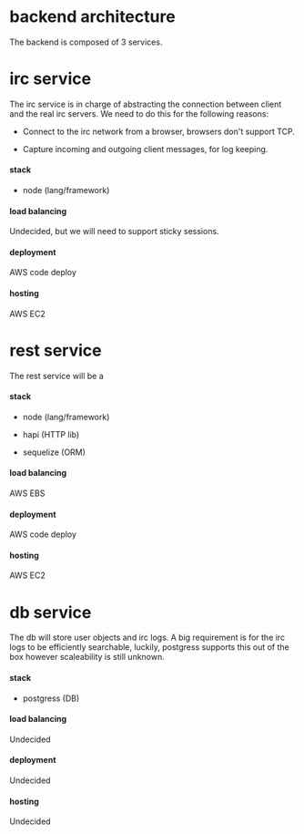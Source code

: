 # backend architecture
The backend is composed of 3 services.

# irc service
The irc service is in charge of abstracting the connection between client and the real irc servers. We need to do this for the following reasons:

* Connect to the irc network from a browser, browsers don't support TCP.

* Capture incoming and outgoing client messages, for log keeping.

#### stack
* node (lang/framework)

#### load balancing
Undecided, but we will need to support sticky sessions.

#### deployment
AWS code deploy

#### hosting
AWS EC2

# rest service

The rest service will be a

#### stack
* node (lang/framework)

* hapi (HTTP lib)

* sequelize (ORM)

#### load balancing
AWS EBS

#### deployment
AWS code deploy

#### hosting
AWS EC2

# db service
The db will store user objects and irc logs. A big requirement is for the irc logs to be efficiently searchable, luckily, postgress supports this out of the box however scaleability is still unknown.

#### stack
* postgress (DB)

#### load balancing
Undecided

#### deployment
Undecided

#### hosting
Undecided
